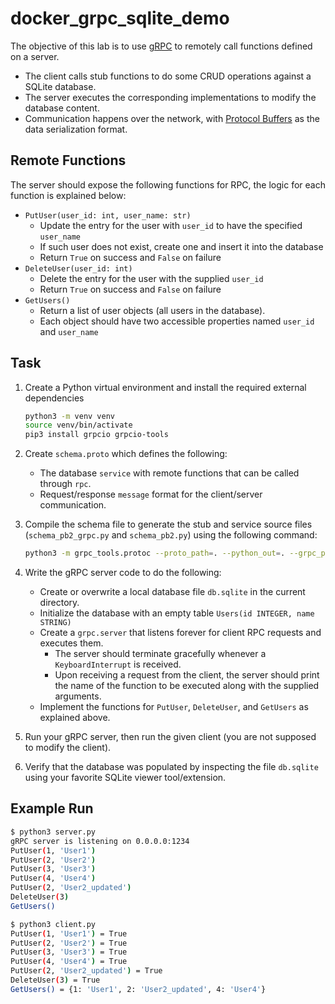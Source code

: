 # docker_grpc_sqlite_demo

The objective of this lab is to use [gRPC](https://grpc.io/docs/what-is-grpc/core-concepts/) to remotely call functions defined on a server.

- The client calls stub functions to do some CRUD operations against a SQLite database.
- The server executes the corresponding implementations to modify the database content.
- Communication happens over the network, with [Protocol Buffers](https://protobuf.dev/overview/) as the data serialization format.

## Remote Functions

The server should expose the following functions for RPC, the logic for each function is explained below:

- `PutUser(user_id: int, user_name: str)`
  - Update the entry for the user with `user_id` to have the specified `user_name`
  - If such user does not exist, create one and insert it into the database
  - Return `True` on success and `False` on failure
- `DeleteUser(user_id: int)`
  - Delete the entry for the user with the supplied `user_id`
  - Return `True` on success and `False` on failure
- `GetUsers()`
  - Return a list of user objects (all users in the database).
  - Each object should have two accessible properties named `user_id` and `user_name`

## Task

1. Create a Python virtual environment and install the required external dependencies

   ```bash
   python3 -m venv venv
   source venv/bin/activate
   pip3 install grpcio grpcio-tools
   ```

2. Create `schema.proto` which defines the following:
   - The database `service` with remote functions that can be called through `rpc`.
   - Request/response `message` format for the client/server communication.

3. Compile the schema file to generate the stub and service source files (`schema_pb2_grpc.py` and `schema_pb2.py`) using the following command:

   ```bash
   python3 -m grpc_tools.protoc --proto_path=. --python_out=. --grpc_python_out=. schema.proto
   ```

4. Write the gRPC server code to do the following:

   - Create or overwrite a local database file `db.sqlite` in the current directory.
   - Initialize the database with an empty table `Users(id INTEGER, name STRING)`
   - Create a `grpc.server` that listens forever for client RPC requests and executes them.
     - The server should terminate gracefully whenever a `KeyboardInterrupt` is received.
     - Upon receiving a request from the client, the server should print the name of the function to be executed along with the supplied arguments.
   - Implement the functions for `PutUser`, `DeleteUser`, and `GetUsers` as explained above.

5. Run your gRPC server, then run the given client (you are not supposed to modify the client).

6. Verify that the database was populated by inspecting the file `db.sqlite` using your favorite SQLite viewer tool/extension.

## Example Run

```bash
$ python3 server.py
gRPC server is listening on 0.0.0.0:1234
PutUser(1, 'User1')
PutUser(2, 'User2')
PutUser(3, 'User3')
PutUser(4, 'User4')
PutUser(2, 'User2_updated')
DeleteUser(3)
GetUsers()
```

```bash
$ python3 client.py
PutUser(1, 'User1') = True
PutUser(2, 'User2') = True
PutUser(3, 'User3') = True
PutUser(4, 'User4') = True
PutUser(2, 'User2_updated') = True
DeleteUser(3) = True
GetUsers() = {1: 'User1', 2: 'User2_updated', 4: 'User4'}
```
